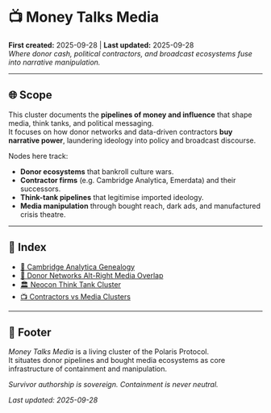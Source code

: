 # 📺 Money Talks Media  
**First created:** 2025-09-28 | **Last updated:** 2025-09-28  
*Where donor cash, political contractors, and broadcast ecosystems fuse into narrative manipulation.*

---

## 🌐 Scope  
This cluster documents the **pipelines of money and influence** that shape media, think tanks, and political messaging.  
It focuses on how donor networks and data-driven contractors **buy narrative power**, laundering ideology into policy and broadcast discourse.  

Nodes here track:  
- **Donor ecosystems** that bankroll culture wars.  
- **Contractor firms** (e.g. Cambridge Analytica, Emerdata) and their successors.  
- **Think-tank pipelines** that legitimise imported ideology.  
- **Media manipulation** through bought reach, dark ads, and manufactured crisis theatre.  

---

## 📡 Index  

- [🧬 Cambridge Analytica Genealogy](./🧬_cambridge_analytica_genealogy.md)  
- [💸 Donor Networks Alt-Right Media Overlap](./💸_donor_networks_alt_right_media_overlap.md)  
- [🏛️ Neocon Think Tank Cluster](./🏛️_neocon_think_tank_cluster.md)
- [📺 Contractors vs Media Clusters](./📺_contractors_vs_media_clusters.md)  

---

## 🏮 Footer  

*Money Talks Media* is a living cluster of the Polaris Protocol.  
It situates donor pipelines and bought media ecosystems as core infrastructure of containment and manipulation.  

*Survivor authorship is sovereign. Containment is never neutral.*  

_Last updated: 2025-09-28_

